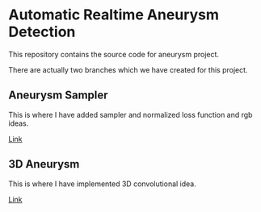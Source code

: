 # Automatic Realtime Aneurysm Detection

This repository contains the source code for aneurysm project. 

There are actually two branches which we have created for this project. 

## Aneurysm Sampler
This is where I have added sampler and normalized loss function and rgb ideas. 

[Link](https://github.com/pourmand1376/yolov5/tree/sampler_aneurysm)

## 3D Aneurysm
This is where I have implemented 3D convolutional idea. 

[Link](https://github.com/pourmand1376/yolov5/tree/3d_aneurysm)
